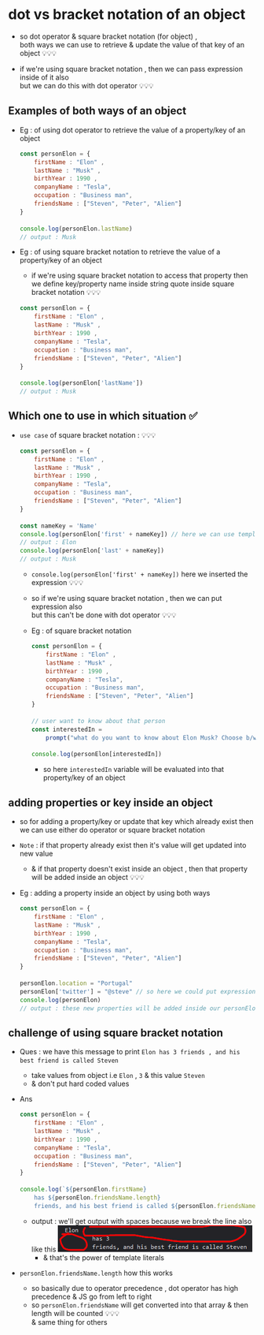 # dot vs bracket notation of an object 

- so dot operator & square bracket notation (for object) , <br>
    both ways we can use to retrieve & update the value of that key of an object 💡💡💡 

- if we're using square bracket notation , then we can pass expression inside of it also <br>
    but we can do this with dot operator 💡💡💡

## Examples of both ways of an object 

- Eg : of using dot operator to retrieve the value of a property/key of an object 
    ```js
    const personElon = {
        firstName : "Elon" , 
        lastName : "Musk" ,
        birthYear : 1990 ,
        companyName : "Tesla",
        occupation : "Business man", 
        friendsName : ["Steven", "Peter", "Alien"]
    }

    console.log(personElon.lastName)
    // output : Musk
    ```

- Eg : of using square bracket notation to retrieve the value of a property/key of an object 
    - if we're using square bracket notation to access that property then <br>
        we define key/property name inside string quote inside square bracket notation 💡💡💡
    ```js
    const personElon = {
        firstName : "Elon" , 
        lastName : "Musk" ,
        birthYear : 1990 ,
        companyName : "Tesla",
        occupation : "Business man", 
        friendsName : ["Steven", "Peter", "Alien"]
    }

    console.log(personElon['lastName'])
    // output : Musk
    ```

## Which one to use in which situation ✅

- `use case` of square bracket notation : 💡💡💡
    ```js
    const personElon = {
        firstName : "Elon" , 
        lastName : "Musk" ,
        birthYear : 1990 ,
        companyName : "Tesla",
        occupation : "Business man", 
        friendsName : ["Steven", "Peter", "Alien"]
    }

    const nameKey = 'Name'
    console.log(personElon['first' + nameKey]) // here we can use template literals also
    // output : Elon
    console.log(personElon['last' + nameKey])
    // output : Musk
    ```
    - `console.log(personElon['first' + nameKey])` here we inserted the expression 💡💡💡
    - so if we're using square bracket notation , then we can put expression also <br>
        but this can't be done with dot operator 💡💡💡

    - Eg : of square bracket notation 
        ```js
        const personElon = {
            firstName : "Elon" , 
            lastName : "Musk" ,
            birthYear : 1990 ,
            companyName : "Tesla",
            occupation : "Business man", 
            friendsName : ["Steven", "Peter", "Alien"]
        }

        // user want to know about that person 
        const interestedIn = 
            prompt("what do you want to know about Elon Musk? Choose b/w firstName, lastName, company name , birthYear")

        console.log(personElon[interestedIn])
        ```
        - so here `interestedIn` variable will be evaluated into that property/key of an object 

## adding properties or key inside an object 

- so for adding a property/key or update that key which already exist then we can use either do operator or square bracket notation 

- `Note` : if that property already exist then it's value will get updated into new value 
    - & if that property doesn't exist inside an object , then that property will be added inside an object 💡💡💡

- Eg : adding a property inside an object by using both ways 
    ```js
    const personElon = {
        firstName : "Elon" , 
        lastName : "Musk" ,
        birthYear : 1990 ,
        companyName : "Tesla",
        occupation : "Business man", 
        friendsName : ["Steven", "Peter", "Alien"]
    }

    personElon.location = "Portugal"
    personElon['twitter'] = "@steve" // so here we could put expression just like before we did 
    console.log(personElon)
    // output : these new properties will be added inside our personElon object  
    ```

## challenge of using square bracket notation 

- Ques : we have this message to print 
    `Elon has 3 friends , and his best friend is called Steven`
    - take values from object i.e `Elon` , `3` & this value `Steven`
    - & don't put hard coded values 

- Ans 
    ```js
    const personElon = {
        firstName : "Elon" , 
        lastName : "Musk" ,
        birthYear : 1990 ,
        companyName : "Tesla",
        occupation : "Business man", 
        friendsName : ["Steven", "Peter", "Alien"]
    }

    console.log(`${personElon.firstName} 
        has ${personElon.friendsName.length} 
        friends, and his best friend is called ${personElon.friendsName[0]}`)
    ```
    - output : we'll get output with spaces because we break the line also like this 
        ![getting spaces around the message when we used template literals](../notes-pics/3-module/lecture-13.png)
        - & that's the power of template literals

- `personElon.friendsName.length` how this works 
    - so basically due to operator precedence , dot operator has high precedence & JS go from left to right 
    - so `personElon.friendsName` will get converted into that array & then length will be counted 💡💡💡 <br>
        & same thing for others 

